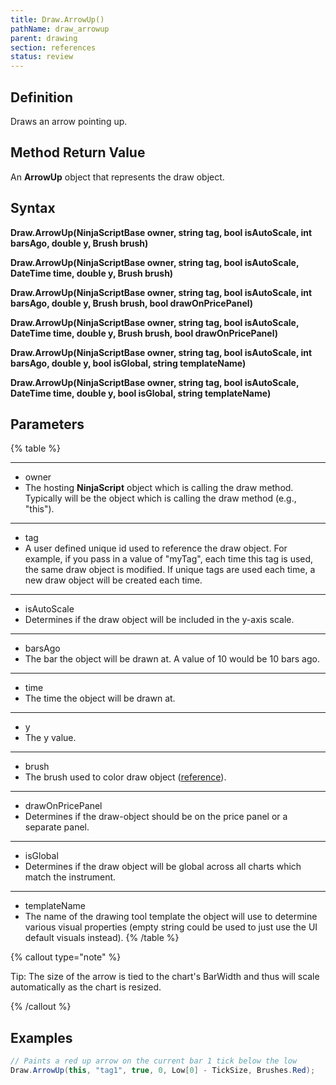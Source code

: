 ```yaml
---
title: Draw.ArrowUp()
pathName: draw_arrowup
parent: drawing
section: references
status: review
---
```


## Definition

Draws an arrow pointing up.

## Method Return Value

An **ArrowUp** object that represents the draw object.

## Syntax

**Draw.ArrowUp(NinjaScriptBase owner, string tag, bool isAutoScale, int barsAgo, double y, Brush brush)**  

**Draw.ArrowUp(NinjaScriptBase owner, string tag, bool isAutoScale, DateTime time, double y, Brush brush)**  

**Draw.ArrowUp(NinjaScriptBase owner, string tag, bool isAutoScale, int barsAgo, double y, Brush brush, bool drawOnPricePanel)**  

**Draw.ArrowUp(NinjaScriptBase owner, string tag, bool isAutoScale, DateTime time, double y, Brush brush, bool drawOnPricePanel)**  

**Draw.ArrowUp(NinjaScriptBase owner, string tag, bool isAutoScale, int barsAgo, double y, bool isGlobal, string templateName)**  

**Draw.ArrowUp(NinjaScriptBase owner, string tag, bool isAutoScale, DateTime time, double y, bool isGlobal, string templateName)**

## Parameters

{% table %}

---

* owner
* The hosting **NinjaScript** object which is calling the draw method. Typically will be the object which is calling the draw method (e.g., "this").

---

* tag
* A user defined unique id used to reference the draw object. For example, if you pass in a value of "myTag", each time this tag is used, the same draw object is modified. If unique tags are used each time, a new draw object will be created each time.

---

* isAutoScale
* Determines if the draw object will be included in the y-axis scale.

---

* barsAgo
* The bar the object will be drawn at. A value of 10 would be 10 bars ago.

---

* time
* The time the object will be drawn at.

---

* y
* The y value.

---

* brush
* The brush used to color draw object ([reference](brushes)).

---

* drawOnPricePanel
* Determines if the draw-object should be on the price panel or a separate panel.

---

* isGlobal
* Determines if the draw object will be global across all charts which match the instrument.

---

* templateName
* The name of the drawing tool template the object will use to determine various visual properties (empty string could be used to just use the UI default visuals instead).
{% /table %}

{% callout type="note" %}

Tip: The size of the arrow is tied to the chart's BarWidth and thus will scale automatically as the chart is resized.

{% /callout %}

## Examples

```csharp
// Paints a red up arrow on the current bar 1 tick below the low
Draw.ArrowUp(this, "tag1", true, 0, Low[0] - TickSize, Brushes.Red);
```
